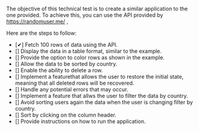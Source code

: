 The objective of this technical test is to create a similar application to the one provided. To achieve this, you can use the API provided by https://randomuser.me/ ,

Here are the steps to follow:

- [✔] Fetch 100 rows of data using the API.
- [] Display the data in a table format, similar to the example.
- [] Provide the option to color rows as shown in the example.
- [] Allow the data to be sorted by country.
- [] Enable the ability to delete a row.
- [] Implement a featurethat allows the user to restore the initial state, meaning that all deleted rows will be recovered.
- [] Handle any potential errors that may occur.
- [] Implement a feature that allws the user to filter the data by country.
- [] Avoid sorting users again the data when the user is changing filter by country.
- [] Sort by clicking on the column header.
- [] Provide instructions on how to run the application.